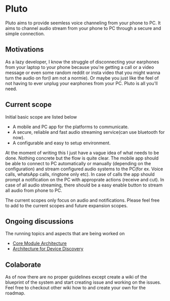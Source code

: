 # Pluto
Pluto aims to provide seemless voice channeling from your phone to PC. It aims to channel audio stream from your phone to PC through a secure and simple connection.

## Motivations
As a lazy developer, I know the struggle of disconnecting your earphones from your laptop to your phone because you're getting a call or a video message or even some random reddit or insta video that you might wanna turn the audio on for(I am not a normie). Or maybe you just like the feel of not having to ever unplug your earphones from your PC. Pluto is all you'll need.

## Current scope
Initial basic scope are listed below
- A mobile and PC app for the platforms to communicate. 
- A secure, reliable and fast audio streaming service(can use bluetooth for now).
- A configurable and easy to setup environment.

At the moment of writing this I just have a vague idea of what needs to be done. Nothing concrete but the flow is quite clear. The mobile app should be able to connect to PC automatically or manually (depending on the configuration) and stream configured audio systems to the PC(for ex. Voice calls, whatsApp calls, ringtone only etc). In case of calls the app should prompt a notification on the PC with approprate actions (receive and cut). In case of all audio streaming, there should be a easy enable button to stream all audio from phone to PC.

The current scopes only focus on audio and notifications. Please feel free to add to the current scopes and future expansion scopes.

## Ongoing discussions
The running topics and aspects that are being worked on
- [Core Module Architecture](https://github.com/pranjulps3/pluto/wiki/%5BArchitecture%5D-Core-Architecture)
- [Architecture for Device Discovery](https://github.com/pranjulps3/pluto/wiki/%5BArchitecture%5D-Possible-Device-Discovery-Architectures)

## Colaborate
As of now there are no proper guidelines except create a wiki of the blueprint of the system and start creating issue and working on the issues. Feel free to checkout other wiki how to and create your own for the roadmap. 
